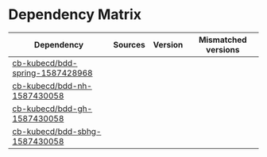 # Dependency Matrix

Dependency | Sources | Version | Mismatched versions
---------- | ------- | ------- | -------------------
[cb-kubecd/bdd-spring-1587428968](https://github.com/cb-kubecd/bdd-spring-1587428968.git) |  | []() | 
[cb-kubecd/bdd-nh-1587430058](https://github.com/cb-kubecd/bdd-nh-1587430058.git) |  | []() | 
[cb-kubecd/bdd-gh-1587430058](https://github.com/cb-kubecd/bdd-gh-1587430058.git) |  | []() | 
[cb-kubecd/bdd-sbhg-1587430058](https://github.com/cb-kubecd/bdd-sbhg-1587430058.git) |  | []() | 
